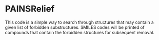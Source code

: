 # PAINSRelief
This code is a simple way to search through structures that may contain a given list of forbidden substructures. SMILES codes will be printed of compounds that contain the forbidden structures for subsequent removal.
